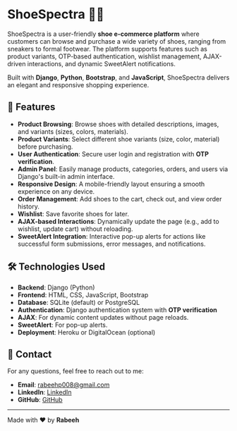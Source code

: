 # **ShoeSpectra** 🥿✨

ShoeSpectra is a user-friendly **shoe e-commerce platform** where customers can browse and purchase a wide variety of shoes, ranging from sneakers to formal footwear. The platform supports features such as product variants, OTP-based authentication, wishlist management, AJAX-driven interactions, and dynamic SweetAlert notifications.

Built with **Django**, **Python**, **Bootstrap**, and **JavaScript**, ShoeSpectra delivers an elegant and responsive shopping experience.

## 🚀 **Features**
- **Product Browsing**: Browse shoes with detailed descriptions, images, and variants (sizes, colors, materials).
- **Product Variants**: Select different shoe variants (size, color, material) before purchasing.
- **User Authentication**: Secure user login and registration with **OTP verification**.
- **Admin Panel**: Easily manage products, categories, orders, and users via Django's built-in admin interface.
- **Responsive Design**: A mobile-friendly layout ensuring a smooth experience on any device.
- **Order Management**: Add shoes to the cart, check out, and view order history.
- **Wishlist**: Save favorite shoes for later.
- **AJAX-based Interactions**: Dynamically update the page (e.g., add to wishlist, update cart) without reloading.
- **SweetAlert Integration**: Interactive pop-up alerts for actions like successful form submissions, error messages, and notifications.

## 🛠 **Technologies Used**
- **Backend**: Django (Python)
- **Frontend**: HTML, CSS, JavaScript, Bootstrap
- **Database**: SQLite (default) or PostgreSQL
- **Authentication**: Django authentication system with **OTP verification**
- **AJAX**: For dynamic content updates without page reloads.
- **SweetAlert**: For pop-up alerts.
- **Deployment**: Heroku or DigitalOcean (optional)



## 📣 **Contact**
For any questions, feel free to reach out to me:
- **Email**: rabeehp008@gmail.com
- **LinkedIn**: [LinkedIn]([https://www.linkedin.com/in/yourprofile](https://www.linkedin.com/in/rabeeh-p-3a4299260/))
- **GitHub**: [GitHub]([https://github.com/yourusername](https://github.com/rabeeh-p))

---

Made with ❤️ by **Rabeeh**
